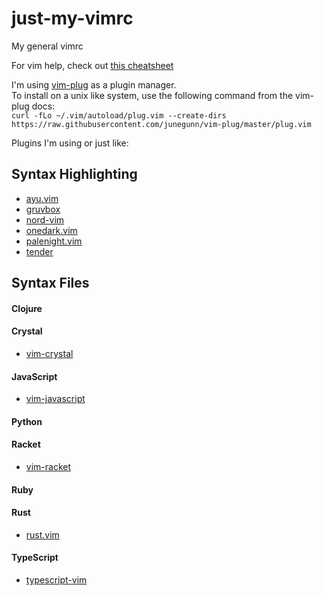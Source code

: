 # just-my-vimrc
My general vimrc

For vim help, check out [this cheatsheet](https://vim.rtorr.com/)

I'm using [vim-plug](https://github.com/junegunn/vim-plug) as a plugin manager. \
To install on a unix like system, use the following command from the vim-plug docs: \
`curl -fLo ~/.vim/autoload/plug.vim --create-dirs https://raw.githubusercontent.com/junegunn/vim-plug/master/plug.vim`

Plugins I'm using or just like:

## Syntax Highlighting

* [ayu.vim](https://github.com/ayu-theme/ayu-vim)
* [gruvbox](https://github.com/morhetz/gruvbox)
* [nord-vim](https://github.com/arcticicestudio/nord-vim)
* [onedark.vim](https://github.com/joshdick/onedark.vim)
* [palenight.vim](https://github.com/drewtempelmeyer/palenight.vim)
* [tender](https://github.com/jacoborus/tender.vim)

## Syntax Files

#### Clojure

#### Crystal
* [vim-crystal](https://github.com/rhysd/vim-crystal)

#### JavaScript
* [vim-javascript](https://github.com/pangloss/vim-javascript)

#### Python

#### Racket
* [vim-racket](https://github.com/wlangstroth/vim-racket)

#### Ruby

#### Rust
* [rust.vim](https://github.com/rust-lang/rust.vim)

#### TypeScript
* [typescript-vim](https://github.com/leafgarland/typescript-vim)

